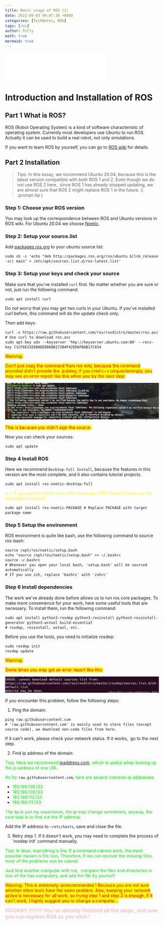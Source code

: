 ```yaml
---
title: Basic usage of ROS (1)
date: 2022-09-03 09:07:30 +0800
categories: [TechNotes, ROS]
tags: [ros]
author: Polly
math: true
mermaid: true
---
```


<iframe frameborder="no" border="0" marginwidth="0" marginheight="0" width=330 height=86 src="//music.163.com/outchain/player?type=2&id=504329738&auto=1&height=66"></iframe>

# Introduction and Installation of ROS

## Part 1 What is ROS?

ROS (Robot Operating System) is a kind of software characteristic of operating system. Currently most developers use Ubuntu to run ROS. Actually it can be used to build a real robot, not only simulations.

If you want to learn ROS by yourself, you can go to <a href="http://wiki.ros.org/">ROS wiki</a>  for details.

## Part 2 Installation

> Tips: In this essay, we recommend Ubuntu 20.04, because this is the latest version compatible with both ROS 1 and 2. Even though we do not use ROS 2 here,  since ROS 1 has already stopped updating, we are almost sure that ROS 2 might replace ROS 1 in the future.
{: .prompt-tip }

### Step 1: Choose your ROS version

You may look up the correspondence between ROS and Ubuntu versions in ROS wiki. For Ubuntu 20.04 we choose <font color=red><a href="http://wiki.ros.org/noetic/Installation/Ubuntu">Noetic</a></font>.

### Step 2: Setup your source.list

Add <a href="http://packages.ros.org/">packages.ros.org</a> to your ubuntu source list:

```shell
sudo sh -c 'echo "deb http://packages.ros.org/ros/ubuntu $(lsb_release -sc) main" > /etc/apt/sources.list.d/ros-latest.list'
```

### Step 3: Setup your keys and check your source

Make sure that you've installed `curl` first. No matter whether you are sure or not, just run the following command:

```shell
sudo apt install curl
```

Do not worry that you may get two curls in your Ubuntu. If you've installed curl before, this command will do the update check only.

Then add keys:

```shell
curl -s https://raw.githubusercontent.com/ros/rosdistro/master/ros.asc 
# Use curl to download ros.asc
sudo apt-key adv --keyserver 'hkp://keyserver.ubuntu.com:80' --recv-key C1CF6E31E6BADE8868B172B4F42ED6FBAB17C654
```

<mark><font color=red>Warning:</font></mark>

<mark><font color=red>Don't just copy the command from ros wiki, because the command provided didn't provide the  pubkey, if you cmd 
c+v unquestioningly, you may see an error report like this when you try the next step:</font></mark>

![ros_installation_error_key](https://raw.githubusercontent.com/pollycoder/blog_image/main/ros/ros_installation_error_key.jpeg)

<mark><font color=red>This is because you didn't sign the source.</font></mark>

Now you can check your sources:

```shell
sudo apt update
```

### Step 4 Install ROS

Here we recommend `Desktop-full Install`, because the features in this version are the most complete, and it also contains tutorial projects.

```shell
sudo apt install ros-noetic-desktop-full
```

<font color=yellow>p.s. If you want to install more other packages ROS doesn't have, use the following command:</font>

```shell
sudo apt install ros-noetic-PACKAGE # Replace PACKAGE with target package name
```

### Step 5 Setup the environment

ROS environment is quite like bash, use the following command to source ros-bash:

```shell
source /opt/ros/noetic/setup.bash
echo "source /opt/ros/noetic/setup.bash" >> ~/.bashrc 
source ~/.bashrc 
# Whenever you open your local bash, 'setup.bash' will be sourced automatically
# If you use zsh, replace 'bashrc' with 'zshrc'
```

### Step 6 Install dependencies

The work we've already done before allows us to run ros core packages. To make more convenience for your work, here some useful tools that are necessary. To install them, run the following command:

```shell
sudo apt install python3-rosdep python3-rosinstall python3-rosinstall-generator python3-wstool build-essential
# rosdep, rosinstall, wstool, etc.
```

 Before you use the tools, you need to initialize rosdep:

```shell
sudo rosdep init
rosdep update
```

<mark><font color=red>Warning:</font></mark>

<mark><font color=red>Some times you may get an error report like this:</font></mark>

![ros_installation_error_rosdep_init](https://raw.githubusercontent.com/pollycoder/blog_image/main/ros/ros_installation_error_rosdep_init.png)

If you encounter this problem, follow the following steps:

1. Ping the domain:

```shell
ping raw.githubusercontent.com
# 'raw.githubusercontent.com' is mainly used to store files (except source code), we download non-code files from here.
```

If it can't work, please check your network status. If it works,  go to the next step.

2. Find ip address of the domain:

<font color=gree>Tips: Here we recommend <a href="https://www.ipaddress.com/">ipaddress.com</a>, which is useful when looking up the ip address of one URL.</font>

<font color=gree>As for</font> `raw.githubusercontent.com`, <font color=gree>here are several common ip addresses:</font>

- <font color=gree>185.199.108.133</font>
- <font color=gree>185.199.109.133</font>
- <font color=gree>185.199.110.133</font>
- <font color=gree>185.199.111.133</font>

<font color=gree>The tip is just my experience, the ip may change sometimes, anyway, the core task is to find out the IP address.</font>

Add the IP address to `~/etc/hosts`, save and close the file.

3. Retry step 1. If it doesn't work,  you may need to complete the process of 'rosdep init' command manually.

<font color=gree>Tips: In linux, everything is file. If a command cannot work, the most possible reason is file loss. Therefore, if we can recover the missing files, most of the problems can be solved.</font>

<font color=gree>Just find another computer with ros,  compare the files and directories in /ros of the two computers, and add the file by yourself.</font>

<mark><font color=red>Warning: This is extremely unrecommended ! Because you are not sure whether other tools have the same problem. Also, keeping your network active is necessary for all work, so trying step 1 and step 2 is enough, if it can't work, I highly suggest you to change a computer...</font></mark>

<big><b><font color=pink>HOORAY !!!!!!!! You've already finished all the steps, and now you can explore ROS as you wish !</font></b></big>













